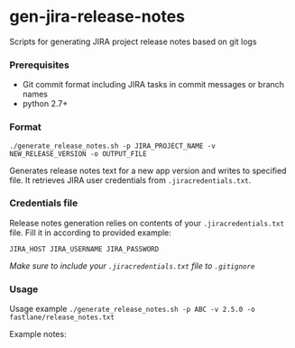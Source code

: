 # gen-jira-release-notes
Scripts for generating JIRA project release notes based on git logs

### Prerequisites

* Git commit format including JIRA tasks in commit messages or branch names
* python 2.7+

### Format

`./generate_release_notes.sh -p JIRA_PROJECT_NAME -v NEW_RELEASE_VERSION -o OUTPUT_FILE` 

Generates release notes text for a new app version  and writes to specified file. It retrieves JIRA user credentials from `.jiracredentials.txt`. 

### Credentials file

Release notes generation relies on contents of your `.jiracredentials.txt` file. Fill it in according to provided example:

`JIRA_HOST JIRA_USERNAME JIRA_PASSWORD`

*Make sure to include your `.jiracredentials.txt` file to `.gitignore`*

### Usage

Usage example `./generate_release_notes.sh -p ABC -v 2.5.0 -o fastlane/release_notes.txt`

Example notes:

```

```